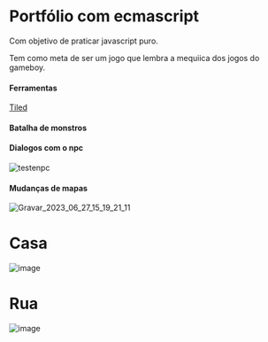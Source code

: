 # Portfólio com ecmascript
Com objetivo de praticar javascript puro.

Tem como meta de ser um jogo que lembra a mequiica dos jogos do gameboy.

#### Ferramentas
[Tiled](https://www.mapeditor.org/)


#### Batalha de monstros

#### Dialogos com o npc
![testenpc](https://user-images.githubusercontent.com/19413241/209397012-e67ac093-0e69-4c68-8e86-e77c2d07c878.gif)

#### Mudanças de mapas
![Gravar_2023_06_27_15_19_21_11](https://github.com/FranciscoWallison/wall_poke_port/assets/19413241/87f33d60-480e-4645-9678-8c4453b1fe51)

# Casa
![image](https://user-images.githubusercontent.com/19413241/198895396-26d790ff-09d1-4939-984f-a9cb0ad2c9b7.png)

# Rua
![image](https://user-images.githubusercontent.com/19413241/198895433-b5e8f949-5c70-405f-bd77-c8318dd89f89.png)
